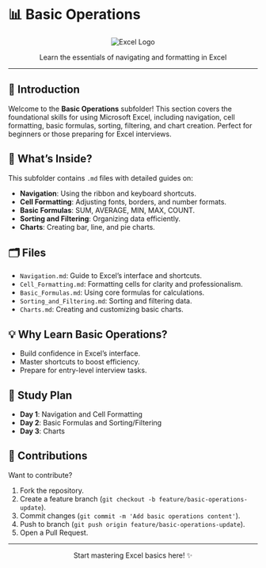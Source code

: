 # 📊 Basic Operations

<div align="center">
  <img src="https://img.shields.io/badge/Excel-217346?style=for-the-badge&logo=microsoft-excel&logoColor=white" alt="Excel Logo" />
</div>
<p align="center">Learn the essentials of navigating and formatting in Excel</p>

---

## 📖 Introduction

Welcome to the **Basic Operations** subfolder! This section covers the foundational skills for using Microsoft Excel, including navigation, cell formatting, basic formulas, sorting, filtering, and chart creation. Perfect for beginners or those preparing for Excel interviews.

## 🌟 What’s Inside?

This subfolder contains `.md` files with detailed guides on:
- **Navigation**: Using the ribbon and keyboard shortcuts.
- **Cell Formatting**: Adjusting fonts, borders, and number formats.
- **Basic Formulas**: SUM, AVERAGE, MIN, MAX, COUNT.
- **Sorting and Filtering**: Organizing data efficiently.
- **Charts**: Creating bar, line, and pie charts.

## 🗂️ Files
- `Navigation.md`: Guide to Excel’s interface and shortcuts.
- `Cell_Formatting.md`: Formatting cells for clarity and professionalism.
- `Basic_Formulas.md`: Using core formulas for calculations.
- `Sorting_and_Filtering.md`: Sorting and filtering data.
- `Charts.md`: Creating and customizing basic charts.

## 💡 Why Learn Basic Operations?
- Build confidence in Excel’s interface.
- Master shortcuts to boost efficiency.
- Prepare for entry-level interview tasks.

## 📆 Study Plan
- **Day 1**: Navigation and Cell Formatting
- **Day 2**: Basic Formulas and Sorting/Filtering
- **Day 3**: Charts

## 🤝 Contributions
Want to contribute?  
1. Fork the repository.
2. Create a feature branch (`git checkout -b feature/basic-operations-update`).
3. Commit changes (`git commit -m 'Add basic operations content'`).
4. Push to branch (`git push origin feature/basic-operations-update`).
5. Open a Pull Request.

---

<div align="center">
  <p>Start mastering Excel basics here! ✨</p>
</div>